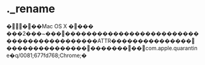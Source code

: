 # .\_rename

����Mac OS X ����
���2���\~���������������������������������������������ATTR���������������������������������������com.apple.quarantine�q/0081;677fd768;Chrome;�

